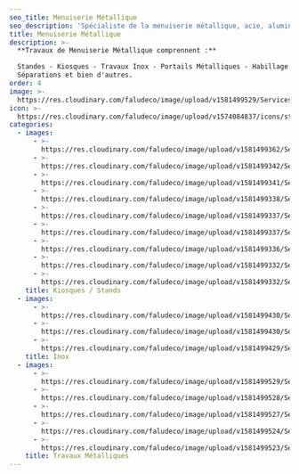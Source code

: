 ```yaml
---
seo_title: Menuiserie Métallique
seo_description: 'Spécialiste de la menuiserie métallique, acie, aluminium, verre, fenêtres'
title: Menuiserie Métallique
description: >-
  **Travaux de Menuiserie Métallique comprennent :**

  Standes - Kiosques - Travaux Inox - Portails Métalliques - Habillage Mural -
  Séparations et bien d'autres.
order: 4
image: >-
  https://res.cloudinary.com/faludeco/image/upload/v1581499529/Services/Menuiserie%20Metallique/Travaux%20M%C3%A9talliques/FAUCHONCASABLANCA_005-693x1024_1_tovohx_u73zyb.jpg
icon: >-
  https://res.cloudinary.com/faludeco/image/upload/v1574084837/icons/steel-icon_pbsk3a.jpg
categories:
  - images:
      - >-
        https://res.cloudinary.com/faludeco/image/upload/v1581499362/Services/Menuiserie%20Metallique/Kiosques-Stands/Alfa_Romeo1_kmxaye_prsasv.jpg
      - >-
        https://res.cloudinary.com/faludeco/image/upload/v1581499342/Services/Menuiserie%20Metallique/Kiosques-Stands/WhatsApp_Image_2019-06-10_at_18.00.02_asagdh_ayphme.jpg
      - >-
        https://res.cloudinary.com/faludeco/image/upload/v1581499341/Services/Menuiserie%20Metallique/Kiosques-Stands/WhatsApp_Image_2019-09-13_at_13.06.13_shpzbu.jpg
      - >-
        https://res.cloudinary.com/faludeco/image/upload/v1581499338/Services/Menuiserie%20Metallique/Kiosques-Stands/img402_krmnla_haf45e.jpg
      - >-
        https://res.cloudinary.com/faludeco/image/upload/v1581499337/Services/Menuiserie%20Metallique/Kiosques-Stands/img76_bj8qxb_bcg545.jpg
      - >-
        https://res.cloudinary.com/faludeco/image/upload/v1581499337/Services/Menuiserie%20Metallique/Kiosques-Stands/WhatsApp_Image_2020-02-05_at_11.03.38_5_pd53kx.jpg
      - >-
        https://res.cloudinary.com/faludeco/image/upload/v1581499336/Services/Menuiserie%20Metallique/Kiosques-Stands/img418_sejy4u_a6kqxm.jpg
      - >-
        https://res.cloudinary.com/faludeco/image/upload/v1581499332/Services/Menuiserie%20Metallique/Kiosques-Stands/img75_jdzly3_wtpk9h.jpg
      - >-
        https://res.cloudinary.com/faludeco/image/upload/v1581499332/Services/Menuiserie%20Metallique/Kiosques-Stands/img44_dk0ajw_ubumss.jpg
    title: Kiosques / Stands
  - images:
      - >-
        https://res.cloudinary.com/faludeco/image/upload/v1581499430/Services/Menuiserie%20Metallique/Inox/WhatsApp_Image_2019-06-11_at_08.11.37_xosdhc_hahdj8.jpg
      - >-
        https://res.cloudinary.com/faludeco/image/upload/v1581499430/Services/Menuiserie%20Metallique/Inox/WhatsApp_Image_2019-06-11_at_08.11.37_1_opxkbu_egb4ss.jpg
      - >-
        https://res.cloudinary.com/faludeco/image/upload/v1581499429/Services/Menuiserie%20Metallique/Inox/WhatsApp_Image_2019-06-11_at_08.11.36_ct5owb_r2xnrc.jpg
    title: Inox
  - images:
      - >-
        https://res.cloudinary.com/faludeco/image/upload/v1581499529/Services/Menuiserie%20Metallique/Travaux%20M%C3%A9talliques/FAUCHONCASABLANCA_005-693x1024_1_tovohx_u73zyb.jpg
      - >-
        https://res.cloudinary.com/faludeco/image/upload/v1581499528/Services/Menuiserie%20Metallique/Travaux%20M%C3%A9talliques/WhatsApp_Image_2020-02-06_at_09.23.06_16_k2wlsd.jpg
      - >-
        https://res.cloudinary.com/faludeco/image/upload/v1581499527/Services/Menuiserie%20Metallique/Travaux%20M%C3%A9talliques/WhatsApp_Image_2019-06-11_at_08.20.11_19_j1gaeg_hin106.jpg
      - >-
        https://res.cloudinary.com/faludeco/image/upload/v1581499524/Services/Menuiserie%20Metallique/Travaux%20M%C3%A9talliques/img329_pxqs3i_yrihyn.jpg
      - >-
        https://res.cloudinary.com/faludeco/image/upload/v1581499523/Services/Menuiserie%20Metallique/Travaux%20M%C3%A9talliques/Escalier_PR_Media_zclm68_qzoouh.jpg
    title: Travaux Métalliques
---
```


